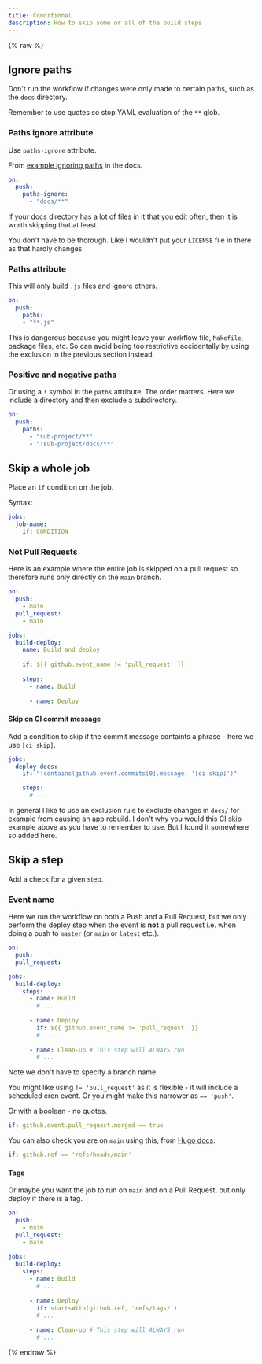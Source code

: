 ```yaml
---
title: Conditional
description: How to skip some or all of the build steps
---
```


{% raw %}


## Ignore paths

Don't run the workflow if changes were only made to certain paths, such as the `docs` directory.

Remember to use quotes so stop YAML evaluation of the `**` glob.

### Paths ignore attribute

Use `paths-ignore` attribute.

From [example ignoring paths](https://docs.github.com/en/free-pro-team@latest/actions/reference/workflow-syntax-for-github-actions#example-ignoring-paths) in the docs.

```yaml
on:
  push:
    paths-ignore:
      - "docs/**"
```

If your docs directory has a lot of files in it that you edit often, then it is worth skipping that at least.

You don't have to be thorough. Like I wouldn't put your `LICENSE` file in there as that hardly changes.

### Paths attribute

This will only build `.js` files and ignore others.

```yaml
on:
  push:
    paths:
    - "**.js"
```

This is dangerous because you might leave your workflow file, `Makefile`, package files, etc. So can avoid being too restrictive accidentally by using the exclusion in the previous section instead.

### Positive and negative paths

Or using a `!` symbol in the `paths` attribute. The order matters. Here we include a directory and then exclude a subdirectory.

```yaml
on:
  push:
    paths:
      - "sub-project/**"
      - "!sub-project/docs/**"
```


## Skip a whole job

Place an `if` condition on the job.

Syntax:

```yaml
jobs:
  job-name:
    if: CONDITION
```

### Not Pull Requests

Here is an example where the entire job is skipped on a pull request so therefore runs only directly on the `main` branch.

```yaml
on:
  push:
    - main
  pull_request:
    - main

jobs:
  build-deploy:
    name: Build and deploy
    
    if: ${{ github.event_name != 'pull_request' }}
    
    steps:
      - name: Build
      
      - name: Deploy
```

#### Skip on CI commit message

Add a condition to skip if the commit message containts a phrase - here we use `[ci skip]`.

```yaml
jobs:
  deploy-docs:
    if: "!contains(github.event.commits[0].message, '[ci skip]')"

    steps:
      # ...
```

In general I like to use an exclusion rule to exclude changes in `docs/` for example from causing an app rebuild. I don't why you would this CI skip example above as you have to remember to use. But I found it somewhere so added here.


## Skip a step

Add a check for a given step.

### Event name

Here we run the workflow on both a Push and a Pull Request, but we only perform the deploy step when the event is **not** a pull request i.e. when doing a push to `master` (or `main` or `latest` etc.). 

```yaml
on:
  push:
  pull_request:

jobs:
  build-deploy:
    steps:
      - name: Build
        # ...
        
      - name: Deploy 
        if: ${{ github.event_name != 'pull_request' }}
        # ...
      
      - name: Clean-up # This step will ALWAYS run
        # ...
```

Note we don't have to specify a branch name. 

You might like using `!= 'pull_request'` as it is flexible - it will include a scheduled cron event. Or you might make this narrower as `== 'push'`.

Or with a boolean - no quotes.

```yaml
if: github.event.pull_request.merged == true
```

You can also check you are on `main` using this, from [Hugo docs](https://gohugo.io/hosting-and-deployment/hosting-on-github/):

```yaml
if: github.ref == 'refs/heads/main'
```

#### Tags

Or maybe you want the job to run on `main` and on a Pull Request, but only deploy if there is a tag.

```yaml
on:
  push:
    - main
  pull_request:
    - main
    
jobs:
  build-deploy:
    steps:
      - name: Build
        # ...
        
      - name: Deploy 
        if: startsWith(github.ref, 'refs/tags/')
        # ...
      
      - name: Clean-up # This step will ALWAYS run
        # ...
```

{% endraw %}
